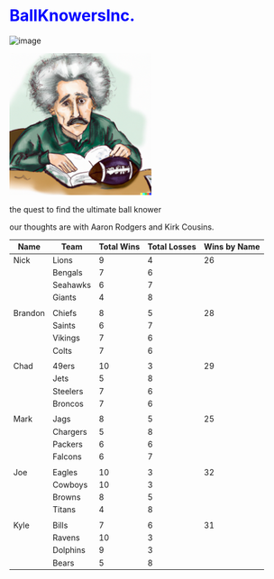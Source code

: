 <h1 style="color: blue;">BallKnowersInc.</h1>

![image](https://github.com/chadpenny/BallKnowersInc/assets/123605156/e5989b4e-e5a5-4634-b8ed-c2d589fb8da3)

<img src="photo.png" alt="Photo Courtesy of OpenAI Dalle 2.0" width="50%">

the quest to find the ultimate ball knower

our thoughts are with Aaron Rodgers and Kirk Cousins. 

| Name    | Team         | Total Wins | Total Losses | Wins by Name |
| ------- | ------------ | ---------- | ------------ | ------------ |
| Nick    | Lions        | 9          | 4            | 26           |
|         | Bengals      | 7          | 6            |              |
|         | Seahawks     | 6          | 7            |              |
|         | Giants       | 4          | 8            |              |
|         |              |            |              |              |
| Brandon | Chiefs       | 8          | 5            | 28           |
|         | Saints       | 6          | 7            |              |
|         | Vikings      | 7          | 6            |              |
|         | Colts        | 7          | 6            |              |
|         |              |            |              |              |
| Chad    | 49ers        | 10         | 3            | 29           |
|         | Jets         | 5          | 8            |              |
|         | Steelers     | 7          | 6            |              |
|         | Broncos      | 7          | 6            |              |
|         |              |            |              |              |
| Mark    | Jags         | 8          | 5            | 25           |
|         | Chargers     | 5          | 8            |              |
|         | Packers      | 6          | 6            |              |
|         | Falcons      | 6          | 7            |              |
|         |              |            |              |              |
| Joe     | Eagles       | 10         | 3            | 32           |
|         | Cowboys      | 10         | 3            |              |
|         | Browns       | 8          | 5            |              |
|         | Titans       | 4          | 8            |              |
|         |              |            |              |              |
| Kyle    | Bills        | 7          | 6            | 31           |
|         | Ravens       | 10         | 3            |              |
|         | Dolphins     | 9          | 3            |              |
|         | Bears        | 5          | 8            |              |

